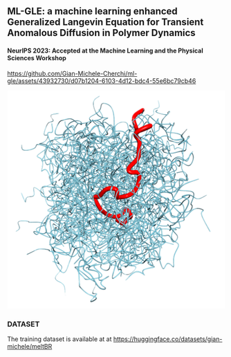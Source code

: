 ## ML-GLE: a machine learning enhanced Generalized Langevin Equation for Transient Anomalous Diffusion in Polymer Dynamics
#### NeurIPS 2023: Accepted at the Machine Learning and the Physical Sciences Workshop 


https://github.com/Gian-Michele-Cherchi/ml-gle/assets/43932730/d07b1204-6103-4d12-bdc4-55e6bc79cb46


![1700335536342](image/README/1700335536342.png)

### DATASET

The training dataset is available at at https://huggingface.co/datasets/gian-michele/meltBR
